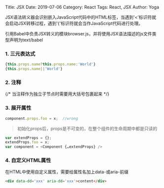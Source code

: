 Title: JSX
Date: 2019-07-06
Category: React
Tags: React, JSX
Author: Yoga

JSX语法转义器会识别嵌入JavaScript代码中的HTML标签，当遇到'<'标识符就会启动JSX转移过程，遇到'{'标识符就会当作JavaScript代码进行处理。

引用Babel中负责JSX转义的模块browser.js，并将使用JSX语法描述的js文件类型声明为text/babel

###  1.	三元表达式

```javascript
{this.props.name?this.props.name:'World'}
{this.props.name||'World'}
```

### 2.	注释

{/* 当注释作为独立子节点时需要用大括号包裹起来 */}

### 3.	展开属性
```javascript
component.props.foo = x;  //wrong
```
> 初始化props后，props是不可变的，在整个组件的生命周期中都是只读的

```javascript
var extendProps = {};
extendProps.foo = x;
var component = <Component {…extendProps} />
```

### 4.	自定义HTML属性

在HTML中使用自定义属性，需要给属性名加上data-或aria-前缀
```html
<div data-dd='xxx' aria-dd='xxx'>content</div>
```

